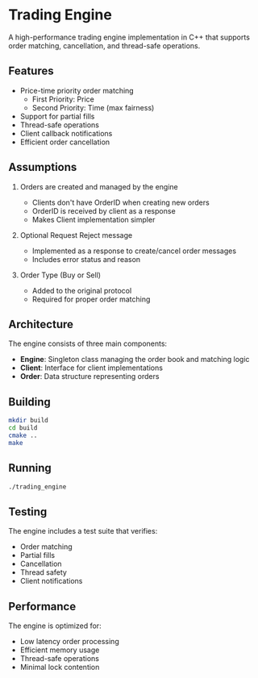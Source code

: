 # Trading Engine

A high-performance trading engine implementation in C++ that supports order matching, cancellation, and thread-safe operations.

## Features

- Price-time priority order matching
  - First Priority: Price
  - Second Priority: Time (max fairness)
- Support for partial fills
- Thread-safe operations
- Client callback notifications
- Efficient order cancellation

## Assumptions

1. Orders are created and managed by the engine
   - Clients don't have OrderID when creating new orders
   - OrderID is received by client as a response
   - Makes Client implementation simpler

2. Optional Request Reject message
   - Implemented as a response to create/cancel order messages
   - Includes error status and reason

3. Order Type (Buy or Sell)
   - Added to the original protocol
   - Required for proper order matching

## Architecture

The engine consists of three main components:

- **Engine**: Singleton class managing the order book and matching logic
- **Client**: Interface for client implementations
- **Order**: Data structure representing orders

## Building

```bash
mkdir build
cd build
cmake ..
make
```

## Running

```bash
./trading_engine
```

## Testing

The engine includes a test suite that verifies:
- Order matching
- Partial fills
- Cancellation
- Thread safety
- Client notifications

## Performance

The engine is optimized for:
- Low latency order processing
- Efficient memory usage
- Thread-safe operations
- Minimal lock contention
